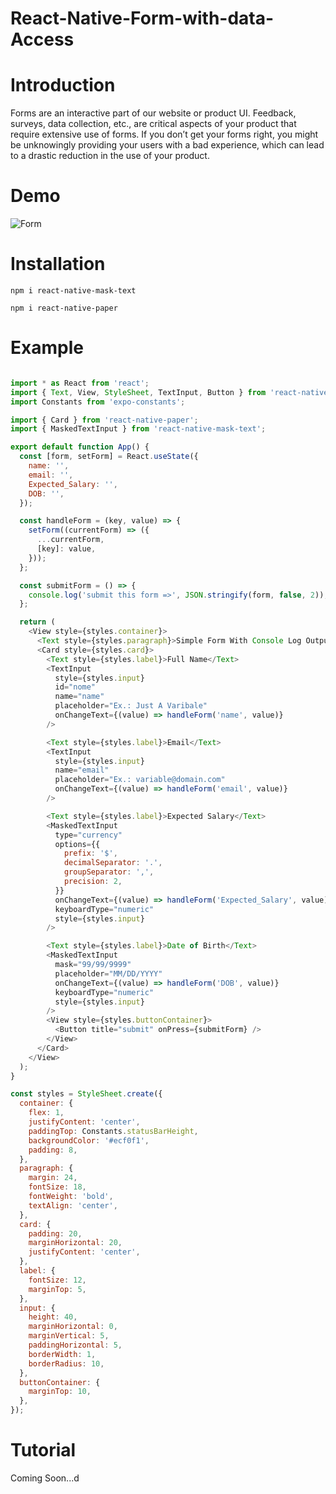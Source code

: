 # React-Native-Form-with-data-Access

# Introduction

  Forms are an interactive part of our website or product UI. Feedback, surveys, data collection, etc., are critical aspects of your product that require extensive use of forms. If you don’t get your forms right, you might be unknowingly providing your users with a bad experience, which can lead to a drastic reduction in the use of your product.
  
# Demo 
![Form](https://user-images.githubusercontent.com/86215353/181409999-6b7b3fe2-42fd-4e92-b384-6be4ef13e3ca.gif)



# Installation

```
npm i react-native-mask-text
```
```
npm i react-native-paper
```

# Example
```js

import * as React from 'react';
import { Text, View, StyleSheet, TextInput, Button } from 'react-native';
import Constants from 'expo-constants';

import { Card } from 'react-native-paper';
import { MaskedTextInput } from 'react-native-mask-text';

export default function App() {
  const [form, setForm] = React.useState({
    name: '',
    email: '',
    Expected_Salary: '',
    DOB: '',
  });

  const handleForm = (key, value) => {
    setForm((currentForm) => ({
      ...currentForm,
      [key]: value,
    }));
  };

  const submitForm = () => {
    console.log('submit this form =>', JSON.stringify(form, false, 2));
  };

  return (
    <View style={styles.container}>
      <Text style={styles.paragraph}>Simple Form With Console Log Output</Text>
      <Card style={styles.card}>
        <Text style={styles.label}>Full Name</Text>
        <TextInput
          style={styles.input}
          id="nome"
          name="name"
          placeholder="Ex.: Just A Varibale"
          onChangeText={(value) => handleForm('name', value)}
        />

        <Text style={styles.label}>Email</Text>
        <TextInput
          style={styles.input}
          name="email"
          placeholder="Ex.: variable@domain.com"
          onChangeText={(value) => handleForm('email', value)}
        />

        <Text style={styles.label}>Expected Salary</Text>
        <MaskedTextInput
          type="currency"
          options={{
            prefix: '$',
            decimalSeparator: '.',
            groupSeparator: ',',
            precision: 2,
          }}
          onChangeText={(value) => handleForm('Expected_Salary', value)}
          keyboardType="numeric"
          style={styles.input}
        />

        <Text style={styles.label}>Date of Birth</Text>
        <MaskedTextInput
          mask="99/99/9999"
          placeholder="MM/DD/YYYY"
          onChangeText={(value) => handleForm('DOB', value)}
          keyboardType="numeric"
          style={styles.input}
        />
        <View style={styles.buttonContainer}>
          <Button title="submit" onPress={submitForm} />
        </View>
      </Card>
    </View>
  );
}

const styles = StyleSheet.create({
  container: {
    flex: 1,
    justifyContent: 'center',
    paddingTop: Constants.statusBarHeight,
    backgroundColor: '#ecf0f1',
    padding: 8,
  },
  paragraph: {
    margin: 24,
    fontSize: 18,
    fontWeight: 'bold',
    textAlign: 'center',
  },
  card: {
    padding: 20,
    marginHorizontal: 20,
    justifyContent: 'center',
  },
  label: {
    fontSize: 12,
    marginTop: 5,
  },
  input: {
    height: 40,
    marginHorizontal: 0,
    marginVertical: 5,
    paddingHorizontal: 5,
    borderWidth: 1,
    borderRadius: 10,
  },
  buttonContainer: {
    marginTop: 10,
  },
});

```

# Tutorial

Coming Soon...d 
